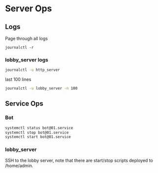 # Server Ops


## Logs
Page through all logs
```
journalctl -r
```

### lobby_server logs

```bash
journalctl -u http_server
```

last 100 lines
```bash
journalctl -u lobby_server -n 100
```

## Service Ops

### Bot
```bash
systemctl status bot@01.service
systemctl stop bot@01.service
systemctl start bot@01.service
```

### lobby_server

SSH to the lobby server, note that there are start/stop scripts deployed
to /home/admin.
